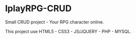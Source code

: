 IplayRPG-CRUD
=============

Small CRUD project - Your RPG character online.

This project use HTML5 - CSS3 - JS/JQUERY - PHP - MYSQL.
